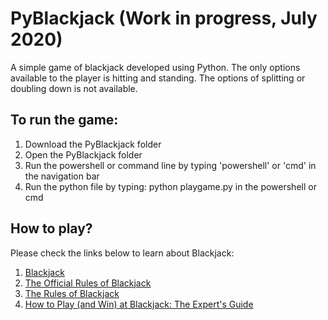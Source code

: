 # PyBlackjack (Work in progress, July 2020)

A simple game of blackjack developed using Python. The only options available to the player is hitting and standing. The options of splitting or doubling down is not available.

## To run the game:

 1. Download the PyBlackjack folder
 2. Open the PyBlackjack folder
 3. Run the powershell or command line by typing 'powershell' or 'cmd' in the navigation bar
 4. Run the python file by typing: python playgame.py in the powershell or cmd

## How to play?

Please check the links below to learn about Blackjack:
  1. [Blackjack](https://wizardofodds.com/games/blackjack/basics/)
  2. [The Official Rules of Blackjack](https://bicyclecards.com/how-to-play/blackjack/)
  3. [The Rules of Blackjack](https://www.youtube.com/watch?v=5bWpnABkU-Y)
  4. [How to Play (and Win) at Blackjack: The Expert's Guide](https://www.youtube.com/watch?v=PljDuynF-j0)
